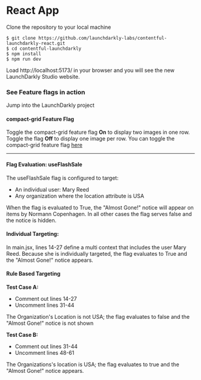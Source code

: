 # React App 

Clone the repository to your local machine
```
$ git clone https://github.com/launchdarkly-labs/contentful-launchdarkly-react.git
$ cd contentful-launchdarkly
$ npm install
$ npm run dev
```

Load http://localhost:5173/ in your browser and you will see the new LaunchDarkly Studio website.

### See Feature flags in action
Jump into the LaunchDarkly project

#### compact-grid Feature Flag

Toggle the compact-grid feature flag **On** to display two images in one row.  Toggle the flag **Off** to display one image per row.  You can toggle the compact-grid feature flag [here](https://app.launchdarkly.com/projects/default/flags/Compact-grid/targeting?env=production&selected-env=production)


---

#### Flag Evaluation: useFlashSale

The useFlashSale flag is configured to target:

- An individual user: Mary Reed
- Any organization where the location attribute is USA

When the flag is evaluated to True, the "Almost Gone!" notice will appear on items by Normann Copenhagen. In all other cases the flag serves false and the notice is hidden.

#### Individual Targeting:
In main.jsx, lines 14-27 define a multi context that includes the user Mary Reed.  Because she is individually targeted, the flag evaluates to True and the "Almost Gone!" notice appears.

#### Rule Based Targeting
**Test Case A:**

- Comment out lines 14-27
- Uncomment lines 31-44

The Organization's Location is not USA; the flag evaluates to false and the "Almost Gone!" notice is not shown

**Test Case B:**

- Comment out lines 31-44
- Uncomment lines 48-61

The Organizations's location is USA; the flag evaluates to true and the "Almost Gone!" notice appears.
  



